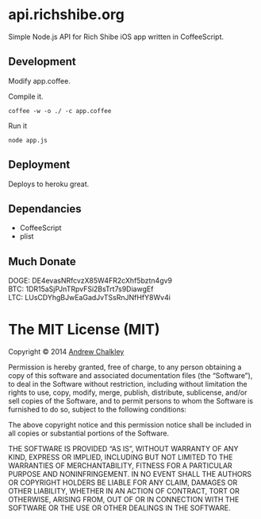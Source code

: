 api.richshibe.org
=================

Simple Node.js API for Rich Shibe iOS app written in CoffeeScript.

## Development

Modify app.coffee.

Compile it.

```
coffee -w -o ./ -c app.coffee
```

Run it

```
node app.js
```

## Deployment

Deploys to heroku great.


## Dependancies 

* CoffeeScript
* plist
  
## Much Donate

DOGE: DE4evasNRfcvzX85W4FR2cXhf5bztn4gv9  
BTC: 1DR15aSjPJnTRpvFSi2BsTrt7s9DiawgEf  
LTC: LUsCDYhgBJwEaGadJvTSsRnJNfHfY8Wv4i  

The MIT License (MIT)
=========

Copyright © 2014 [Andrew Chalkley](http://twitter.com/chalkers)

Permission is hereby granted, free of charge, to any person obtaining a copy of this software and associated documentation files (the “Software”), to deal in the Software without restriction, including without limitation the rights to use, copy, modify, merge, publish, distribute, sublicense, and/or sell copies of the Software, and to permit persons to whom the Software is furnished to do so, subject to the following conditions:

The above copyright notice and this permission notice shall be included in all copies or substantial portions of the Software.

THE SOFTWARE IS PROVIDED “AS IS”, WITHOUT WARRANTY OF ANY KIND, EXPRESS OR IMPLIED, INCLUDING BUT NOT LIMITED TO THE WARRANTIES OF MERCHANTABILITY, FITNESS FOR A PARTICULAR PURPOSE AND NONINFRINGEMENT. IN NO EVENT SHALL THE AUTHORS OR COPYRIGHT HOLDERS BE LIABLE FOR ANY CLAIM, DAMAGES OR OTHER LIABILITY, WHETHER IN AN ACTION OF CONTRACT, TORT OR OTHERWISE, ARISING FROM, OUT OF OR IN CONNECTION WITH THE SOFTWARE OR THE USE OR OTHER DEALINGS IN THE SOFTWARE.

